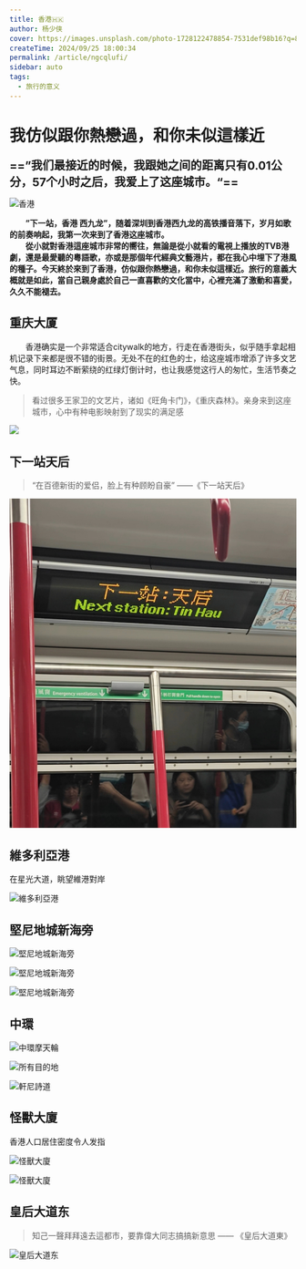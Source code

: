 ```yaml
---
title: 香港🇭🇰
author: 杨少侠
cover: https://images.unsplash.com/photo-1728122478854-7531def98b16?q=80&w=2874&auto=format&fit=crop&ixlib=rb-4.0.3&ixid=M3wxMjA3fDB8MHxwaG90by1wYWdlfHx8fGVufDB8fHx8fA%3D%3D
createTime: 2024/09/25 18:00:34
permalink: /article/ngcqlufi/
sidebar: auto
tags:
  - 旅行的意义
---
```


# 我仿似跟你熱戀過，和你未似這樣近

<b style="font-size:20px;">==”我们最接近的时候，我跟她之间的距离只有0.01公分，57个小时之后，我爱上了这座城市。“==</b>

![香港](https://images.unsplash.com/photo-1728122478854-7531def98b16?q=80&w=2874&auto=format&fit=crop&ixlib=rb-4.0.3&ixid=M3wxMjA3fDB8MHxwaG90by1wYWdlfHx8fGVufDB8fHx8fA%3D%3D)

**&emsp;&emsp;”下一站，香港 西九龙”，随着深圳到香港西九龙的高铁播音落下，岁月如歌的前奏响起，我第一次来到了香港这座城市。<br />&emsp;&emsp;從小就對香港這座城市非常的嚮往，無論是從小就看的電視上播放的TVB港劇，還是最愛聽的粵語歌，亦或是那個年代經典文藝港片，都在我心中埋下了港風的種子。今天終於來到了香港，仿似跟你熱戀過，和你未似這樣近。旅行的意義大概就是如此，當自己親身處於自己一直喜歡的文化當中，心裡充滿了激動和喜愛，久久不能褪去。**

## 重庆大厦

&emsp;&emsp;香港确实是一个非常适合citywalk的地方，行走在香港街头，似乎随手拿起相机记录下来都是很不错的街景。无处不在的红色的士，给这座城市增添了许多文艺气息，同时耳边不断萦绕的红绿灯倒计时，也让我感觉这行人的匆忙，生活节奏之快。

> 看过很多王家卫的文艺片，诸如《旺角卡门》，《重庆森林》。亲身来到这座城市，心中有种电影映射到了现实的满足感


<ImageCard
  image="https://images.unsplash.com/photo-1728122478088-feb7124fd069?q=80&w=2830&auto=format&fit=crop&ixlib=rb-4.0.3&ixid=M3wxMjA3fDB8MHxwaG90by1wYWdlfHx8fGVufDB8fHx8fA%3D%3D"
  title="王家卫电影《重庆森林》中的重庆大厦"
  author="杨少侠"
  date="2024/09/28"
/>


![](https://images.unsplash.com/photo-1728122478710-85e0ebbeb16b?q=80&w=2835&auto=format&fit=crop&ixlib=rb-4.0.3&ixid=M3wxMjA3fDB8MHxwaG90by1wYWdlfHx8fGVufDB8fHx8fA%3D%3D)

## 下一站天后
> “在百德新街的爱侣，脸上有种顾盼自豪” ——《下一站天后》

![下一站天后](mmexport1727614252406.jpg)

<ImageCard
  image="https://images.unsplash.com/photo-1728122477973-27565f358f8e?q=80&w=2832&auto=format&fit=crop&ixlib=rb-4.0.3&ixid=M3wxMjA3fDB8MHxwaG90by1wYWdlfHx8fGVufDB8fHx8fA%3D%3D"
  title="百德新街"
  description="当繁华星光褪去，心内最大理想，还是跟他归家为他唱"
  author="杨少侠"
  date="2024/09/28"
/>

## 維多利亞港

在星光大道，眺望維港對岸

![維多利亞港](https://images.unsplash.com/photo-1728122478116-cd2691fc3052?q=80&w=2830&auto=format&fit=crop&ixlib=rb-4.0.3&ixid=M3wxMjA3fDB8MHxwaG90by1wYWdlfHx8fGVufDB8fHx8fA%3D%3D)

## 堅尼地城新海旁

![堅尼地城新海旁](https://images.unsplash.com/photo-1728122478416-18ea7ba42f30?q=80&w=2852&auto=format&fit=crop&ixlib=rb-4.0.3&ixid=M3wxMjA3fDB8MHxwaG90by1wYWdlfHx8fGVufDB8fHx8fA%3D%3D)

![堅尼地城新海旁](https://images.unsplash.com/photo-1728122478031-347937ad4ec1?q=80&w=2832&auto=format&fit=crop&ixlib=rb-4.0.3&ixid=M3wxMjA3fDB8MHxwaG90by1wYWdlfHx8fGVufDB8fHx8fA%3D%3D)

![堅尼地城新海旁](IMG_20240929_191439.jpg)

## 中環
![中環摩天輪](https://images.unsplash.com/photo-1728122478384-21c53f75b9a6?q=80&w=2874&auto=format&fit=crop&ixlib=rb-4.0.3&ixid=M3wxMjA3fDB8MHxwaG90by1wYWdlfHx8fGVufDB8fHx8fA%3D%3D)

![所有目的地](https://images.unsplash.com/photo-1728122478646-1394e629f051?q=80&w=2830&auto=format&fit=crop&ixlib=rb-4.0.3&ixid=M3wxMjA3fDB8MHxwaG90by1wYWdlfHx8fGVufDB8fHx8fA%3D%3D)

![軒尼詩道](https://images.unsplash.com/photo-1728122477999-f029431bfd0f?q=80&w=2273&auto=format&fit=crop&ixlib=rb-4.0.3&ixid=M3wxMjA3fDB8MHxwaG90by1wYWdlfHx8fGVufDB8fHx8fA%3D%3D)

## 怪獸大廈

香港人口居住密度令人发指

![怪獸大廈](https://images.unsplash.com/photo-1728122478962-bc3229799e5c?q=80&w=2835&auto=format&fit=crop&ixlib=rb-4.0.3&ixid=M3wxMjA3fDB8MHxwaG90by1wYWdlfHx8fGVufDB8fHx8fA%3D%3D)

![怪獸大廈](https://images.unsplash.com/photo-1728122478350-32921c5b573a?q=80&w=2835&auto=format&fit=crop&ixlib=rb-4.0.3&ixid=M3wxMjA3fDB8MHxwaG90by1wYWdlfHx8fGVufDB8fHx8fA%3D%3D)

## 皇后大道东

> 知己一聲拜拜遠去這都市，要靠偉大同志搞搞新意思 —— 《皇后大道東》

![皇后大道东](IMG20240928183001.jpg)